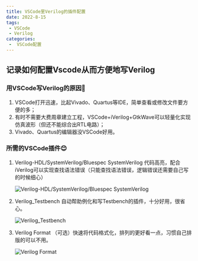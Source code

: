 ```yaml
---
title: VSCode里Verilog的插件配置
date: 2022-8-15
tags:
 - VSCode
 - Verilog
categories:
 -  VSCode配置
---
```

## 记录如何配置Vscode从而方便地写Verilog

### 用VSCode写Verilog的原因🧐

1. VSCode打开迅速，比起Vivado、Quartus等IDE，简单查看或修改文件要方便的多；
2. 有时不需要大费周章建立工程，VSCode+iVerilog+GtkWave可以轻量化实现仿真波形（但还不能综合出RTL电路）；
3. Vivado、Quartus的编辑器没VSCode好用。

### 所需的VSCode插件:blush:

1. Verilog-HDL/SystemVerilog/Bluespec SystemVerilog
   代码高亮，配合iVerilog可以实现查找语法错误（只能查找语法错误，逻辑错误还需要自己写的时候细心）

   ![Verilog-HDL/SystemVerilog/Bluespec SystemVerilog](http://imagebed.krins.cloud/api/image/R2X0L20N.png)
2. Verilog_Testbench
   自动帮助例化和写Testbench的插件，十分好用，很省心。

   ![Verilog_Testbench](http://imagebed.krins.cloud/api/image/0Z4T4VD8.png)
3. Verilog Format
   （可选）快速将代码格式化，排列的更好看一点，习惯自己排版的可以不用。

   ![Verilog Format](http://imagebed.krins.cloud/api/image/VH4ZJHX2.png)
